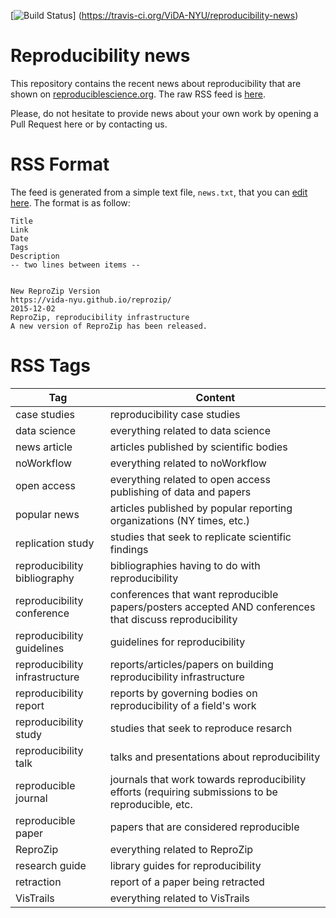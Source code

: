 [![Build Status](https://travis-ci.org/ViDA-NYU/reproducibility-news.svg?branch=master)]
(https://travis-ci.org/ViDA-NYU/reproducibility-news)

Reproducibility news
====================

This repository contains the recent news about reproducibility that are shown on [reproduciblescience.org](https://reproduciblescience.org/). The raw RSS feed is [here](https://vida-nyu.github.io/reproducibility-news/feed.rss).

Please, do not hesitate to provide news about your own work by opening a Pull Request here or by contacting us.

RSS Format
==========

The feed is generated from a simple text file, `news.txt`, that you can [edit here](https://github.com/ViDA-NYU/reproducibility-news/edit/master/news.txt). The format is as follow:

```
Title
Link
Date
Tags 
Description
-- two lines between items --


New ReproZip Version
https://vida-nyu.github.io/reprozip/
2015-12-02
ReproZip, reproducibility infrastructure
A new version of ReproZip has been released.
```

RSS Tags
========
| Tag | Content |
|--------------------------------|---------------------------------------------------------------------------------------------------------|
| case studies | reproducibility case studies |
| data science | everything related to data science |
| news article | articles published by scientific bodies |
| noWorkflow | everything related to noWorkflow |
| open access | everything related to open access publishing of data and papers |
| popular news | articles published by popular reporting organizations (NY times, etc.) |
| replication study | studies that seek to replicate scientific findings |
| reproducibility bibliography | bibliographies having to do with reproducibility |
| reproducibility conference | conferences that want reproducible papers/posters accepted AND conferences that discuss reproducibility |
| reproducibility guidelines | guidelines for reproducibility |
| reproducibility infrastructure | reports/articles/papers on building reproducibility infrastructure |
| reproducibility report | reports by governing bodies on reproducibility of a field's work |
| reproducibility study | studies that seek to reproduce resarch |
| reproducibility talk | talks and presentations about reproducibility |
| reproducible journal | journals that work towards reproducibility efforts (requiring submissions to be reproducible, etc. |
| reproducible paper | papers that are considered reproducible |
| ReproZip | everything related to ReproZip |
| research guide | library guides for reproducibility |
| retraction | report of a paper being retracted |
| VisTrails | everything related to VisTrails |
